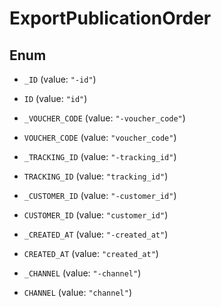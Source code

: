 

# ExportPublicationOrder

## Enum


* `_ID` (value: `"-id"`)

* `ID` (value: `"id"`)

* `_VOUCHER_CODE` (value: `"-voucher_code"`)

* `VOUCHER_CODE` (value: `"voucher_code"`)

* `_TRACKING_ID` (value: `"-tracking_id"`)

* `TRACKING_ID` (value: `"tracking_id"`)

* `_CUSTOMER_ID` (value: `"-customer_id"`)

* `CUSTOMER_ID` (value: `"customer_id"`)

* `_CREATED_AT` (value: `"-created_at"`)

* `CREATED_AT` (value: `"created_at"`)

* `_CHANNEL` (value: `"-channel"`)

* `CHANNEL` (value: `"channel"`)



